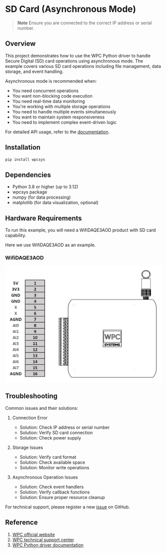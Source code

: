 # SD Card (Asynchronous Mode)
> **Note**
> Ensure you are connected to the correct IP address or serial number.

## Overview

This project demonstrates how to use the WPC Python driver to handle Secure Digital (SD) card operations using asynchronous mode.
The example covers various SD card operations including file management, data storage, and event handling.

Asynchronous mode is recommended when:
- You need concurrent operations
- You want non-blocking code execution
- You need real-time data monitoring
- You're working with multiple storage operations
- You need to handle multiple events simultaneously
- You want to maintain system responsiveness
- You need to implement complex event-driven logic

For detailed API usage, refer to the [documentation](https://wpc-systems-ltd.github.io/WPC_Python_driver_release/).

## Installation

```bash
pip install wpcsys
```

## Dependencies

- Python 3.8 or higher (up to 3.12)
- wpcsys package
- numpy (for data processing)
- matplotlib (for data visualization, optional)

## Hardware Requirements

To run this example, you will need a WifiDAQE3AOD product with SD card capability.

Here we use WifiDAQE3AOD as an example.

### WifiDAQE3AOD

<img src="https://github.com/WPC-Systems-Ltd/WPC_Python_driver_release/blob/main/Reference/Pinouts/pinout-WifiDAQE3AOD.JPG" alt="drawing" width="600"/>

## Troubleshooting

Common issues and their solutions:

1. Connection Error
   - Solution: Check IP address or serial number
   - Solution: Verify SD card connection
   - Solution: Check power supply

2. Storage Issues
   - Solution: Verify card format
   - Solution: Check available space
   - Solution: Monitor write operations

3. Asynchronous Operation Issues
   - Solution: Check event handlers
   - Solution: Verify callback functions
   - Solution: Ensure proper resource cleanup

For technical support, please register a new [issue](https://github.com/WPC-Systems-Ltd/WPC_Python_driver_release/issues) on GitHub.

## Reference

1. [WPC official website](https://www.wpc.com.tw/)
2. [WPC technical support center](https://wpc.super.site/)
3. [WPC Python driver documentation](https://wpc-systems-ltd.github.io/WPC_Python_driver_release/)